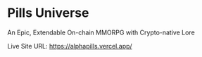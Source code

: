 # Pills Universe

An Epic, Extendable On-chain MMORPG with Crypto-native Lore

Live Site URL: https://alphapills.vercel.app/